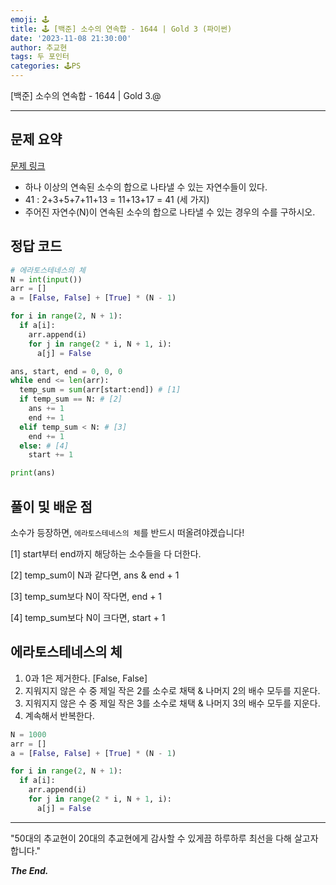 ```yaml
---
emoji: 🕹️
title: 🕹️ [백준] 소수의 연속합 - 1644 | Gold 3 (파이썬)
date: '2023-11-08 21:30:00'
author: 추교현
tags: 두 포인터
categories: 🕹️PS
---
```


[백준] 소수의 연속합 - 1644 | Gold 3.@

---

## 문제 요약

[문제 링크](https://www.acmicpc.net/problem/1644)

- 하나 이상의 연속된 소수의 합으로 나타낼 수 있는 자연수들이 있다.
- 41 : 2+3+5+7+11+13 = 11+13+17 = 41 (세 가지)
- 주어진 자연수(N)이 연속된 소수의 합으로 나타낼 수 있는 경우의 수를 구하시오.

## 정답 코드

```python
# 에라토스테네스의 체
N = int(input())
arr = []
a = [False, False] + [True] * (N - 1)

for i in range(2, N + 1):
  if a[i]:
    arr.append(i)
    for j in range(2 * i, N + 1, i):
      a[j] = False

ans, start, end = 0, 0, 0
while end <= len(arr):
  temp_sum = sum(arr[start:end]) # [1]
  if temp_sum == N: # [2]
    ans += 1
    end += 1
  elif temp_sum < N: # [3]
    end += 1
  else: # [4]
    start += 1

print(ans)
```

## 풀이 및 배운 점

소수가 등장하면, `에라토스테네스의 체`를 반드시 떠올려야겠습니다!

[1] start부터 end까지 해당하는 소수들을 다 더한다.

[2] temp_sum이 N과 같다면, ans & end + 1

[3] temp_sum보다 N이 작다면, end + 1

[4] temp_sum보다 N이 크다면, start + 1

## 에라토스테네스의 체

1. 0과 1은 제거한다. [False, False]
2. 지워지지 않은 수 중 제일 작은 2를 소수로 채택 & 나머지 2의 배수 모두를 지운다.
3. 지워지지 않은 수 중 제일 작은 3를 소수로 채택 & 나머지 3의 배수 모두를 지운다.
4. 계속해서 반복한다.

```python
N = 1000
arr = []
a = [False, False] + [True] * (N - 1)

for i in range(2, N + 1):
  if a[i]:
    arr.append(i)
    for j in range(2 * i, N + 1, i):
      a[j] = False
```

---

"50대의 추교현이 20대의 추교현에게 감사할 수 있게끔 하루하루 최선을 다해 살고자 합니다."

**_The End._**
